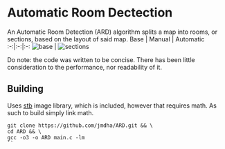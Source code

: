 # Automatic Room Dectection
An Automatic Room Detection (ARD) algorithm splits a map into rooms, or sections, based on the layout of said map.
Base | Manual | Automatic
:-:|:-:|:-:
![base](https://github.com/user-attachments/assets/3a961e89-68e4-4cab-8807-c90387cecedf) | ![sections](https://github.com/user-attachments/assets/e2177e82-6adb-4514-88d7-58cf322becf2)

Do note: the code was written to be concise. There has been little consideration to the performance, nor readability of it.

## Building
Uses [stb](https://github.com/nothings/stb) image library, which is included, however that requires math. As such to build simply link math.
```
git clone https://github.com/jmdha/ARD.git && \
cd ARD && \
gcc -o3 -o ARD main.c -lm
``
